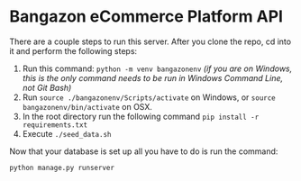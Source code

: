 # Bangazon eCommerce Platform API

There are a couple steps to run this server. After you clone the repo, cd into it and perform the following steps:
1. Run this command: ```python -m venv bangazonenv``` _(if you are on Windows, this is the only command needs to be run in Windows Command Line, not Git Bash)_
1. Run `source ./bangazonenv/Scripts/activate` on Windows, or `source bangazonenv/bin/activate` on OSX.
1. In the root directory run the following command
    `pip install -r requirements.txt`
1. Execute `./seed_data.sh`

Now that your database is set up all you have to do is run the command:

```sh
python manage.py runserver
```
